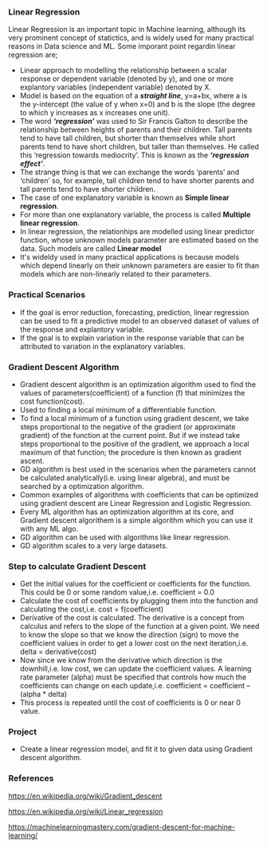 ### Linear Regression

Linear Regression is an important topic in Machine learning, although its very prominent concept of statictics, and is widely used for many practical reasons in Data science and ML. 
Some imporant point regardin linear regression are; 

- Linear approach to modelling the relationship between a scalar response or dependent variable (denoted by y), and one or more explantory variables (independent variable) denoted by X.
- Model is based on the equation of a ***straight line***, y=a+bx, where a is the y-intercept (the value of y when x=0) and b is the slope (the degree to which y increases as x increases one unit).
- The word ***‘regression’*** was used to Sir Francis Galton to describe the relationship between heights of parents and their children. Tall parents tend to have tall children, but shorter than themselves while short parents tend to have short children, but taller than themselves. He called this ‘regression towards mediocrity’. This is known as the ***‘regression effect’***.
- The strange thing is that we can exchange the words ‘parents’ and ‘children’ so, for example, tall children tend to have shorter parents and tall parents tend to have shorter children.
- The case of one explanatory variable is known as **Simple linear regression**.
- For more than one explanatory variable, the process is called **Multiple linear regression**.
- In linear regression, the relationhips are modelled using linear predictor function, whose unknown models parameter are estimated based on the data. Such models are called **Linear model**
- It's wideldy used in many practical applications is because models which depend linearly on their unknown parameters are easier to fit than models which are non-linearly related to their parameters.


### Practical Scenarios
- If the goal is error reduction, forecasting, prediction, linear regression can be used to fit a predictive model to an observed dataset of values of the response and explantory variable.
- If the goal is to explain variation in the response variable that can be attributed to variation in the explanatory variables.

### Gradient Descent Algorithm
- Gradient descent algorithm is an optimization algorithm used to find the values of parameters(coefficient) of a function (f) that minimizes the cost function(cost).
- Used to finding a local minimum of a differentiable function.
- To find a local minimum of a function using gradient descent, we take steps proportional to the negative of the gradient (or approximate gradient) of the function at the current point. But if we instead take steps proportional to the positive of the gradient, we approach a local maximum of that function; the procedure is then known as gradient ascent. 
- GD algorithm is best used in the scenarios when the parameters cannot be calculated analytically(i.e. using linear algebra), and must be searched by a optimization algorithm.
- Common examples of algorithms with coefficients that can be optimized using gradient descent are Linear Regression and Logistic Regression.
- Every ML algorithm has an optimization algorithm at its core, and Gradient descent algorithem is a simple algorithm which you can use it with any ML algo.
- GD algorithm can be used with algorithms like linear regression.
- GD algorithm scales to a very large datasets.

### Step to calculate Gradient Descent 
- Get the initial values for the coefficient or coefficients for the function. This could be 0 or some random value,i.e. coefficient = 0.0
- Calculate the cost of coefficients by plugging them into the function and calculating the cost,i.e. cost = f(coefficient)
- Derivative of the cost is calculated. The derivative is a concept from calculus and refers to the slope of the function at a given point. We need to know the slope so that we know the direction (sign) to move the coefficient values in order to get a lower cost on the next iteration,i.e. delta = derivative(cost)
- Now since we know from the derivative which direction is the downhill,i.e. low cost, we can update the coefficient values. A learning rate parameter (alpha) must be specified that controls how much the coefficients can change on each update,i.e. coefficient = coefficient – (alpha * delta)
- This process is repeated until the cost of coefficients is 0 or near 0 value.





### Project
- Create a linear regression model, and fit it to given data using Gradient descent algorithm.


### References
https://en.wikipedia.org/wiki/Gradient_descent

https://en.wikipedia.org/wiki/Linear_regression

https://machinelearningmastery.com/gradient-descent-for-machine-learning/



